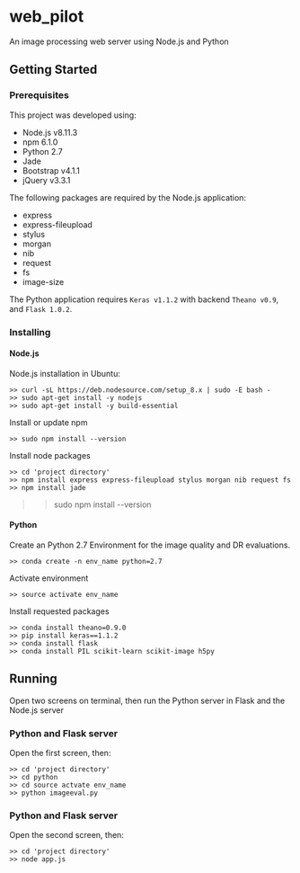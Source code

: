 # web_pilot
An image processing web server using Node.js and Python

## Getting Started

### Prerequisites

This project was developed using:

* Node.js v8.11.3
* npm 6.1.0
* Python 2.7
* Jade
* Bootstrap v4.1.1
* jQuery v3.3.1

The following packages are required by the Node.js application:
- express
- express-fileupload 
- stylus 
- morgan 
- nib 
- request 
- fs
- image-size

The Python application requires `Keras v1.1.2` with backend `Theano v0.9`, and `Flask 1.0.2`.

### Installing

#### Node.js

Node.js installation in Ubuntu:
```
>> curl -sL https://deb.nodesource.com/setup_8.x | sudo -E bash -
>> sudo apt-get install -y nodejs
>> sudo apt-get install -y build-essential
```

Install or update npm
```
>> sudo npm install --version
```

Install node packages
```
>> cd 'project directory'
>> npm install express express-fileupload stylus morgan nib request fs
>> npm install jade
```

>> sudo npm install --version

#### Python

Create an Python 2.7 Environment for the image quality and DR evaluations.
 
```
>> conda create -n env_name python=2.7
```

Activate environment
```
>> source activate env_name
```

Install requested packages
```
>> conda install theano=0.9.0
>> pip install keras==1.1.2
>> conda install flask
>> conda install PIL scikit-learn scikit-image h5py
```

## Running

Open two screens on terminal, then run the Python server in Flask and the Node.js server

### Python and Flask server

Open the first screen, then:
```
>> cd 'project directory'
>> cd python
>> cd source actvate env_name
>> python imageeval.py
```

### Python and Flask server

Open the second screen, then:
```
>> cd 'project directory'
>> node app.js
```

